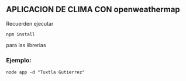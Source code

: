 ## APLICACION DE CLIMA CON openweathermap

Recuerden ejecutar

```
npm install

```
para las librerias

### Ejemplo:
```
node app -d "Tuxtla Gutierrez"

```